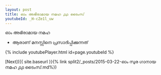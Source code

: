 ```yaml
---
layout: post
title: ഓം അഭിരാമായ നമഹ ൧൧ ടൈംസ്
youtubeId: _H-cZe1l_uw
---
```

 
 
 ഓം അഭിരാമായ നമഹ 
 
 -  ആരാണ് മനസ്സിനെ പ്രസാദിപ്പിക്കുന്നത് 
 
  
 
  
 
 
 
 
 
 


{% include youtubePlayer.html id=page.youtubeId %}
 
[Next]({{ site.baseurl }}{% link  split2/_posts/2015-03-22-ഓം സുര ഗാനായ നമഹ ൧൧ ടൈംസ്.md%})
 
